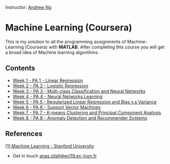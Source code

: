 Instructor: [Andrew Ng](http://www.andrewng.org/)

# Machine Learning (Coursera)
This is my solution to all the programming assignments of Machine-Learning (Coursera) with **MATLAB**. After completing this course you will get a broad idea of Machine learning algorithms.

## Contents

  - [Week 1 - PA 1 - Linear Regression](https://github.com/anaszil/Machine-Learning-Stanford/tree/main/PA%201%20-%20Linear%20Regression)
  - [Week 2 - PA 2 - Logistic Regression](https://github.com/anaszil/Machine-Learning-Stanford/tree/main/PA%202%20-%20Logistic%20Regression)
  - [Week 3 - PA 3 - Multi-class Classification and Neural Networks](https://github.com/anaszil/Machine-Learning-Stanford/tree/main/PA%203%20-%20Multi-class%20Classification%20and%20Neural%20Networks)
  - [Week 4 - PA 4 - Neural Networks Learning](https://github.com/anaszil/Machine-Learning-Stanford/tree/main/PA%204%20-%20Neural%20Networks%20Learning)
  - [Week 5 - PA 5 - Regularized Linear Regression and Bias v.s Variance](https://github.com/anaszil/Machine-Learning-Stanford/tree/main/PA%205%20-%20Regularized%20Linear%20Regression%20and%20Bias%20v.s%20Variance)
  - [Week 6 - PA 6 - Support Vector Machines](https://github.com/anaszil/Machine-Learning-Stanford/tree/main/PA%206%20-%20Support%20Vector%20Machines)
  - [Week 7 - PA 7 - K-means Clustering and Principal Component Analysis](https://github.com/anaszil/Machine-Learning-Stanford/tree/main/PA%207%20-%20K-means%20Clustering%20and%20Principal%20Component%20Analysis)
  - [Week 8 - PA 8 - Anomaly Detection and Recommender Systems](https://github.com/anaszil/Machine-Learning-Stanford/tree/main/PA%208%20-%20Anomaly%20Detection%20and%20Recommender%20Systems)

## References
[[1] Machine Learning - Stanford University](https://www.coursera.org/learn/machine-learning)

 - Get in touch anas.zilali@ecl19.ec-lyon.fr
